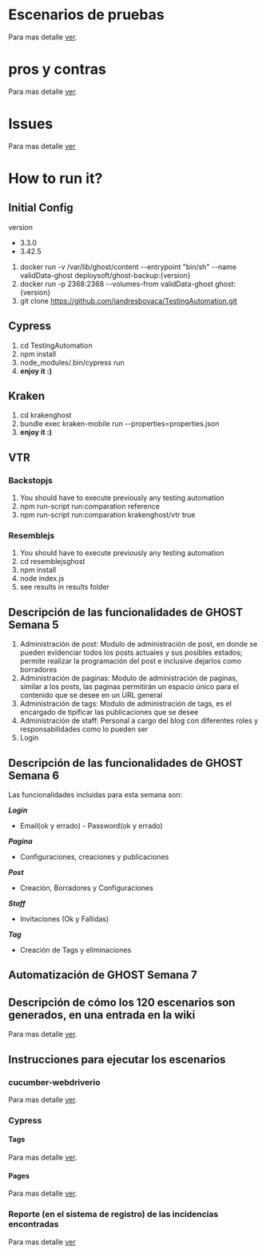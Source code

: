 # Escenarios de pruebas
Para mas detalle [ver](https://github.com/jandresboyaca/TestingAutomation/wiki/Escenarios).

# pros y contras 
Para mas detalle [ver](https://github.com/jandresboyaca/TestingAutomation/wiki/Pro-Contra).

# Issues
Para mas detalle [ver](https://github.com/jandresboyaca/TestingAutomation/issues)

# How to run it?

## Initial Config
version
 * 3.3.0
 * 3.42.5

1. docker run -v /var/lib/ghost/content  --entrypoint "bin/sh" --name validData-ghost deploysoft/ghost-backup:{version}
2. docker run -p 2368:2368 --volumes-from validData-ghost ghost:{version}
3. git clone https://github.com/jandresboyaca/TestingAutomation.git


## Cypress

1. cd  TestingAutomation
2. npm install
3. node_modules/.bin/cypress run
4. **enjoy it :)**


## Kraken

1. cd krakenghost 
2. bundle exec kraken-mobile run --properties=properties.json
3. **enjoy it :)**

## VTR
### Backstopjs
 1. You should have to execute previously any testing automation
 2. npm run-script  run:comparation reference
 3. npm run-script  run:comparation krakenghost/vtr true
 
 ### Resemblejs
  1. You should have to execute previously any testing automation
  2. cd resemblejsghost
  3. npm install
  4. node index.js
  5. see results in results folder

## Descripción de las funcionalidades de GHOST Semana 5

1. Administración de post: Modulo de administración de post, en donde se pueden evidenciar todos los posts actuales y sus posibles estados; permite realizar la programación del post e inclusive dejarlos como borradores
2. Administración de paginas: Modulo de administración de paginas, similar a los posts, las paginas permitirán un espacio único para el contenido que se desee en un URL general
3. Administración de tags: Modulo de administración de tags, es el encargado de tipificar las publicaciones que se desee
4. Administración de staff: Personal a cargo del blog con diferentes roles y responsabilidades como lo pueden ser 
5. Login

## Descripción de las funcionalidades de GHOST Semana 6

Las funcionalidades incluidas para esta semana son: 

**_Login_** 

- Email(ok y errado) - Password(ok y errado) 

**_Pagina_** 

- Configuraciones, creaciones y publicaciones 

**_Post_** 

- Creación, Borradores y Configuraciones 

**_Staff_** 

- Invitaciones (Ok y Fallidas) 

**_Tag_** 

- Creación de Tags y eliminaciones 

## Automatización de GHOST Semana 7

## Descripción de cómo los 120 escenarios son generados, en una entrada en la wiki

Para mas detalle [ver](https://github.com/jandresboyaca/TestingAutomation/wiki/Como-los-120-escenarios-de-la-semana-7-son-generados).

## Instrucciones para ejecutar los escenarios

### cucumber-webdriverio

Para mas detalle [ver](https://github.com/jandresboyaca/TestingAutomation/tree/main/cucumber-webdriverio#readme).

### Cypress 
#### Tags

Para mas detalle [ver](https://github.com/jandresboyaca/TestingAutomation/blob/main/cypress/integration/tags/README.md).

#### Pages

Para mas detalle [ver](https://github.com/jandresboyaca/TestingAutomation/blob/main/cypress/integration/pages/README.md).

### Reporte (en el sistema de registro) de las incidencias encontradas

Para mas detalle [ver](https://github.com/jandresboyaca/TestingAutomation/issues)

~~~~


